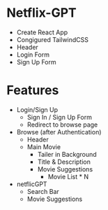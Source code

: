 # Netflix-GPT
 - Create React App
 - Congigured TailwindCSS
 - Header
 - Login Form
 - Sign Up Form


# Features

- Login/Sign Up
    - Sign In / Sign Up Form
    - Redirect to browse page
- Browse (after Authentication)
    - Header
    - Main Movie
        - Tailer in Background
        - Title & Description
        - Movie Suggestions
            - Movie List * N
- netflicGPT
    - Search Bar
    - Movie Suggestions